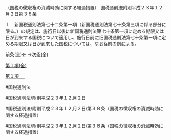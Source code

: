 （国税の徴収権の消滅時効に関する経過措置）
国税通則法附則平成２３年１２月２日第３８条

１　新国税通則法第七十二条第一項（新国税通則法第七十条第三項に係る部分に限る。）の規定は、施行日以後に新国税通則法第七十条第一項に定める期限又は日が到来する国税について適用し、施行日前に旧国税通則法第七十条第一項に定める期限又は日が到来した国税については、なお従前の例による。

[前条(全)←](国税通則法＿＿＿＿附則平成２３年１２月２日第３７条_.md)    [→次条(全)](国税通則法＿＿＿＿附則平成２３年１２月２日第３９条_.md)

[第１項(全)](国税通則法＿＿＿＿附則平成２３年１２月２日第３８条第１項_.md)  

[第１項 　 ](国税通則法＿＿＿＿附則平成２３年１２月２日第３８条第１項.md)  

#国税通則法

#国税通則法/附則平成２３年１２月２日

#国税通則法/附則平成２３年１２月２日/第３８条（国税の徴収権の消滅時効に関する経過措置）

#国税通則法/附則平成２３年１２月２日/第３８条（国税の徴収権の消滅時効に関する経過措置）

